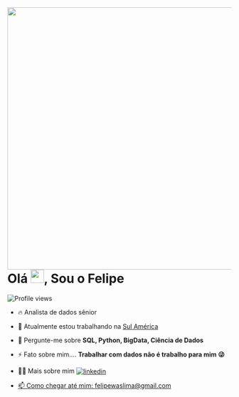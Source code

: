 <img align="right" height="590em" src="https://raw.githubusercontent.com/gist/FelipeKujbida/89250c426df4c2742cac93c08f4f6a9d/raw/9322c09e58389280c2f35697f16b21f3e1ec9ee7/githubcard.svg"/>
<h1 align="left">Olá <img src="https://raw.githubusercontent.com/kaueMarques/kaueMarques/master/hi.gif" height="30px">, Sou o Felipe</h1>
<p align="left"> <img src="https://komarev.com/ghpvc/?username=FelipeKujbida&color=yellow" alt="Profile views" /> </p>

- 🔥 Analista de dados sênior 

- 🔭 Atualmente estou trabalhando na [Sul América](https://www.linkedin.com/company/sulamerica/)

- 💬 Pergunte-me sobre **SQL, Python, BigData, Ciência de Dados**

- ⚡ Fato sobre mim.... **Trabalhar com dados não é trabalho para mim 😜**

- 👨‍💻 Mais sobre mim <a href="https://www.linkedin.com/in/felipekujbida/" target="_blank">
  <img align="center" src="https://img.shields.io/badge/-felipekujbida-05122A?style=flat&logo=linkedin" alt="linkedin"/>

- 📫 Como chegar até mim: felipewaslima@gmail.com

<!--

<br><br>

## 🛠 &nbsp;Tech Stack

![Git](https://img.shields.io/badge/-Git-05122A?style=flat&logo=git)&nbsp;
![GitHub](https://img.shields.io/badge/-GitHub-05122A?style=flat&logo=github)&nbsp;
![Visual Studio Code](https://img.shields.io/badge/-Visual%20Studio%20Code-05122A?style=flat&logo=visual-studio-code&logoColor=007ACC)&nbsp;
![PostgreSQL](https://img.shields.io/badge/-PostgreSQL-05122A?style=flat&logo=postgresql)&nbsp;
![SQLite](https://img.shields.io/badge/-SQLite-05122A?style=flat&logo=sqlite)&nbsp;

<br><br>

## ⚙️ &nbsp;GitHub Analytics

<p align="left">
<img width="530em" src="https://github-readme-stats.vercel.app/api?username=FelipeKujbida_icons=true&theme=vision-friendly-dark" alt="maykbrito's stats"/>
<img width="530em" src="https://github-readme-stats.vercel.app/api/top-langs/?username=FelipeKujbida&layout=compact&theme=vision-friendly-dark" alt="maykbrito's most languages"/>
</p>
-->

<br><br>


